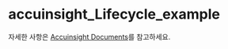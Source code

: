 # accuinsight_Lifecycle_example

자세한 사항은 [Accuinsight Documents](https://accuinsight.github.io/docs/modeler/management/workspace#%EC%9B%8C%ED%81%AC%EC%8A%A4%ED%8E%98%EC%9D%B4%EC%8A%A4--experiment--accuinsight-sdk)를 참고하세요.
